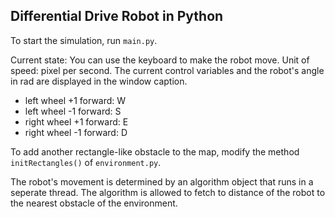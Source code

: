 ## Differential Drive Robot in Python

To start the simulation, run `main.py`.

Current state: You can use the keyboard to make the robot move. Unit of speed: pixel per second.
The current control variables and the robot's angle in rad are displayed in the window caption.
- left wheel +1 forward: W
- left wheel -1 forward: S
- right wheel +1 forward: E
- right wheel -1 forward: D

To add another rectangle-like obstacle to the map, modify the method `initRectangles()` of `environment.py`.

The robot's movement is determined by an algorithm object that runs in a seperate thread.
The algorithm is allowed to fetch to distance of the robot to the nearest obstacle of the environment.
